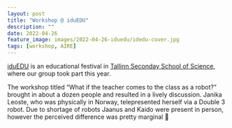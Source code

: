 ```yaml
---
layout: post
title: "Workshop @ iduEDU"
description: ""
date: 2022-04-26
feature_image: images/2022-04-26-iduedu/idedu-cover.jpg
tags: [workshop, AIRE]
---
```


[iduEDU](https://www.tallinn.ee/et/uudis/iduedu-2022-festival-onnelik-oppija-krihvli-voi-tahvliga-registreeri-kuni-1904) is an educational festival in [Tallinn Seconday School of Science](https://real.edu.ee/en/about/), where our group took part this year.

The workshop titled “What if the teacher comes to the class as a robot?” brought in about a dozen people and resulted in a lively discussion. Janika Leoste, who was physically in Norway, telepresented herself via a Double 3 robot.
Due to shortage of robots Jaanus and Kaido were present in person, however the perceived difference was pretty marginal 🙂
